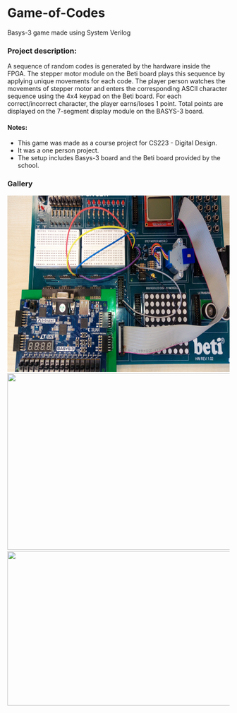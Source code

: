 
# Game-of-Codes
Basys-3 game made using System Verilog

### Project description: 
A sequence of random codes is generated by the hardware inside the FPGA. The stepper motor module on the Beti board plays this sequence by applying unique movements for each code. The player person watches the movements of stepper motor and enters the corresponding ASCII character sequence using the 4x4 keypad on the Beti board. For each correct/incorrect character, the player earns/loses 1 point. Total points are displayed on the 7-segment display module on the BASYS-3 board.

#### Notes:
- This game was made as a course project for CS223 - Digital Design.
- It was a one person project.
- The setup includes Basys-3 board and the Beti board provided by the school.

### Gallery

  <img src="/images/image1.jpg" height="400" width="700">
  <img src="https://github.com/ahmetayrnc/Game-of-Codes/blob/master/Project_setup/image2.jpg" height="400" width="700">
  <img src="https://github.com/ahmetayrnc/Game-of-Codes/blob/master/project%20block%20diagram.jpg" height="350" width="700">
